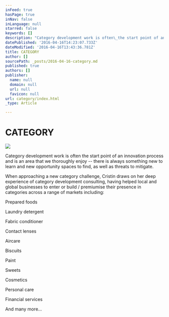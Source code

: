 ```yaml
---
inFeed: true
hasPage: true
inNav: false
inLanguage: null
starred: false
keywords: []
description: "Category development work is often\_the start point of an innovation process and is an area that we thoroughly enjoy – there is always something new to learn and new opportunity spaces to find, as well as threats to mitigate.\_"
datePublished: '2016-04-16T14:23:07.733Z'
dateModified: '2016-04-16T13:43:36.781Z'
title: CATEGORY
author: []
sourcePath: _posts/2016-04-16-category.md
published: true
authors: []
publisher:
  name: null
  domain: null
  url: null
  favicon: null
url: category/index.html
_type: Article

---
```

# CATEGORY
![](https://the-grid-user-content.s3-us-west-2.amazonaws.com/d9d9702c-e6b0-4305-9975-6dd801c16ff7.png)

Category development work is often the start point of an innovation process and is an area that we thoroughly enjoy -- there is always something new to learn and new opportunity spaces to find, as well as threats to mitigate. 

When approaching a new category challenge, Cristin draws on her deep experience of category development consulting, having helped local and global businesses to enter or build / premiumise their presence in categories across a range of markets including:

Prepared foods

Laundry detergent

Fabric conditioner

Contact lenses

Aircare

Biscuits

Paint

Sweets

Cosmetics

Personal care

Financial services

And many more...